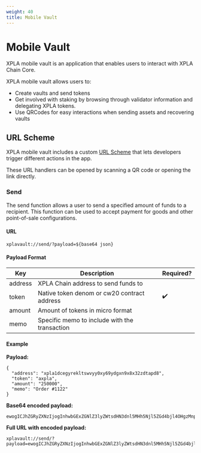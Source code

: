 ```yaml
---
weight: 40
title: Mobile Vault
---
```


# Mobile Vault

XPLA mobile vault is an application that enables users to interact with XPLA Chain Core.

XPLA mobile vault allows users to:

- Create vaults and send tokens
- Get involved with staking by browsing through validator information and delegating XPLA tokens.
- Use QRCodes for easy interactions when sending assets and recovering vaults

## URL Scheme

XPLA mobile vault includes a custom [URL Scheme](https://developer.apple.com/documentation/xcode/defining-a-custom-url-scheme-for-your-app) that lets developers trigger different actions in the app.

These URL handlers can be opened by scanning a QR code or opening the link directly.

### Send

The send function allows a user to send a specified amount of funds to a recipient. This function can be used to accept payment for goods and other point-of-sale configurations.

#### URL

```
xplavault://send/?payload=${base64 json}
```

#### Payload Format

| Key     | Description                                   | Required? |
|---------|-----------------------------------------------|-----------|
| address | XPLA Chain address to send funds to           |           |
| token   | Native token denom or cw20 contract address   | ✔️        |
| amount  | Amount of tokens in micro format              |           |
| memo    | Specific memo to include with the transaction |           |

#### Example

**Payload:**

```
{
  "address": "xpla1dcegyrekltswvyy0xy69ydgxn9x8x32zdtapd8",
  "token": "axpla",
  "amount": "250000",
  "memo": "Order #1122"
}
```

**Base64 encoded payload:**

```
ewogICJhZGRyZXNzIjogInhwbGExZGNlZ3lyZWtsdHN3dnl5MHh5Njl5ZGd4bjl4OHgzMnpkdGFwZDgiLAogICJ0b2tlbiI6ICJheHBsYSIsCiAgImFtb3VudCI6ICIyNTAwMDAiLAogICJtZW1vIjogIk9yZGVyICMxMTIyIgp9
```

**Full URL with encoded payload:**

```
xplavault://send/?payload=ewogICJhZGRyZXNzIjogInhwbGExZGNlZ3lyZWtsdHN3dnl5MHh5Njl5ZGd4bjl4OHgzMnpkdGFwZDgiLAogICJ0b2tlbiI6ICJheHBsYSIsCiAgImFtb3VudCI6ICIyNTAwMDAiLAogICJtZW1vIjogIk9yZGVyICMxMTIyIgp9
```
